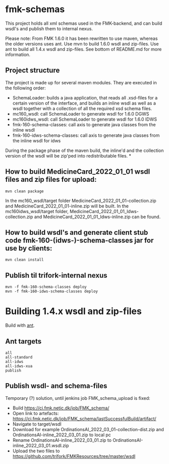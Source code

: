 # fmk-schemas

This project holds all xml schemas used in the FMK-backend, and can build wsdl's and publish them to internal nexus. 

Please note:
From FMK 1.6.0 it has been rewritten to use maven, whereas the older versions uses ant. 
Use mvn to build 1.6.0 wsdl and zip-files.
Use ant to build all 1.4.x wsdl and zip-files. See bottom of README.md for more information.

## Project structure
The project is made up for several maven modules. They are executed in the following order:

* SchemaLoader: builds a java application, that reads all .xsd-files for a certain version of the interface, and builds an inline wsdl as well as a wsdl together with a collection of all the required xsd schema files. 
* mc160_wsdl: call SchemaLoader to generate wsdl for 1.6.0 DGWS
* mc160idws_wsdl: call SchemaLoader to generate wsdl for 1.6.0 IDWS
* fmk-160-schema-classes: call axis to generate java classes from the inline wsdl
* fmk-160-idws-schema-classes: call axis to generate java classes from the inline wsdl for idws

During the package phase of the maven build, the inline'd and the collection version of the wsdl will be zip'ped into redistributable files.
* 
## How to build MedicineCard_2022_01_01 wsdl files and zip files for upload:

```
mvn clean package
```
In the mc160_wsdl/target folder MedicineCard_2022_01_01-collection.zip and MedicineCard_2022_01_01-inline.zip will be built.
In the mc160idws_wsdl/target folder, MedicineCard_2022_01_01_Idws-collection.zip and MedicineCard_2022_01_01_Idws-inline.zip can be found.

## How to build wsdl's and generate client stub code fmk-160-(idws-)-schema-classes jar for use by clients:

```
mvn clean install
```

## Publish til trifork-internal nexus
```
mvn -f fmk-160-schema-classes deploy
mvn -f fmk-160-idws-schema-classes deploy
```


# Building 1.4.x wsdl and zip-files

Build with [ant](https://ant.apache.org/bindownload.cgi).

## Ant targets

```
all
all-standard
all-idws
all-idws-xua
publish
```

## Publish wsdl- and schema-files

Temporary (?) solution, until jenkins job FMK_schema_upload is fixed:

- Build https://ci.fmk.netic.dk/job/FMK_schema/
- Open link to artefacts: https://ci.fmk.netic.dk/job/FMK_schema/lastSuccessfulBuild/artifact/
- Navigate to target/wsdl
- Download for example OrdinationsAI_2022_03_01-collection-dist.zip and OrdinationsAI-inline_2022_03_01.zip to local pc
- Rename OrdinationsAI-inline_2022_03_01.zip to OrdinationsAI-inline_2022_03_01.wsdl.zip
- Upload the two files to https://github.com/trifork/FMKResources/tree/master/wsdl
